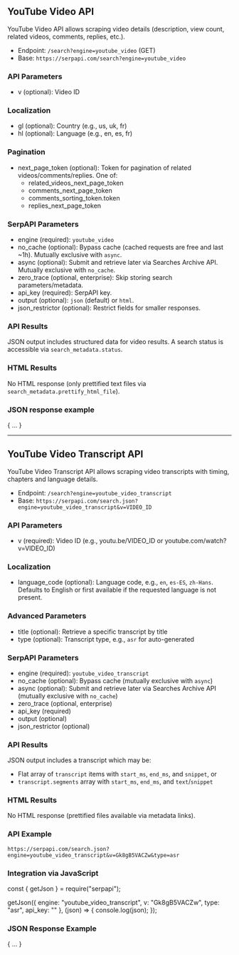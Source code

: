 ## YouTube Video API
YouTube Video API allows scraping video details (description, view count, related videos, comments, replies, etc.).

- Endpoint: `/search?engine=youtube_video` (GET)
- Base: `https://serpapi.com/search?engine=youtube_video`

### API Parameters
- v (optional): Video ID

### Localization
- gl (optional): Country (e.g., us, uk, fr)
- hl (optional): Language (e.g., en, es, fr)

### Pagination
- next_page_token (optional): Token for pagination of related videos/comments/replies. One of:
  - related_videos_next_page_token
  - comments_next_page_token
  - comments_sorting_token.token
  - replies_next_page_token

### SerpAPI Parameters
- engine (required): `youtube_video`
- no_cache (optional): Bypass cache (cached requests are free and last ~1h). Mutually exclusive with `async`.
- async (optional): Submit and retrieve later via Searches Archive API. Mutually exclusive with `no_cache`.
- zero_trace (optional, enterprise): Skip storing search parameters/metadata.
- api_key (required): SerpAPI key.
- output (optional): `json` (default) or `html`.
- json_restrictor (optional): Restrict fields for smaller responses.

### API Results
JSON output includes structured data for video results. A search status is accessible via `search_metadata.status`.

### HTML Results
No HTML response (only prettified text files via `search_metadata.prettify_html_file`).

### JSON response example
{
  ...
}

---

## YouTube Video Transcript API
YouTube Video Transcript API allows scraping video transcripts with timing, chapters and language details.

- Endpoint: `/search?engine=youtube_video_transcript`
- Base: `https://serpapi.com/search.json?engine=youtube_video_transcript&v=VIDEO_ID`

### API Parameters
- v (required): Video ID (e.g., youtu.be/VIDEO_ID or youtube.com/watch?v=VIDEO_ID)

### Localization
- language_code (optional): Language code, e.g., `en`, `es-ES`, `zh-Hans`. Defaults to English or first available if the requested language is not present.

### Advanced Parameters
- title (optional): Retrieve a specific transcript by title
- type (optional): Transcript type, e.g., `asr` for auto-generated

### SerpAPI Parameters
- engine (required): `youtube_video_transcript`
- no_cache (optional): Bypass cache (mutually exclusive with `async`)
- async (optional): Submit and retrieve later via Searches Archive API (mutually exclusive with `no_cache`)
- zero_trace (optional, enterprise)
- api_key (required)
- output (optional)
- json_restrictor (optional)

### API Results
JSON output includes a transcript which may be:
- Flat array of `transcript` items with `start_ms`, `end_ms`, and `snippet`, or
- `transcript.segments` array with `start_ms`, `end_ms`, and `text`/`snippet`

### HTML Results
No HTML response (prettified files available via metadata links).

### API Example
`https://serpapi.com/search.json?engine=youtube_video_transcript&v=Gk8gB5VACZw&type=asr`

### Integration via JavaScript
const { getJson } = require("serpapi");

getJson({
  engine: "youtube_video_transcript",
  v: "Gk8gB5VACZw",
  type: "asr",
  api_key: "<REDACTED>"
}, (json) => {
  console.log(json);
});

### JSON Response Example
{
  ...
}